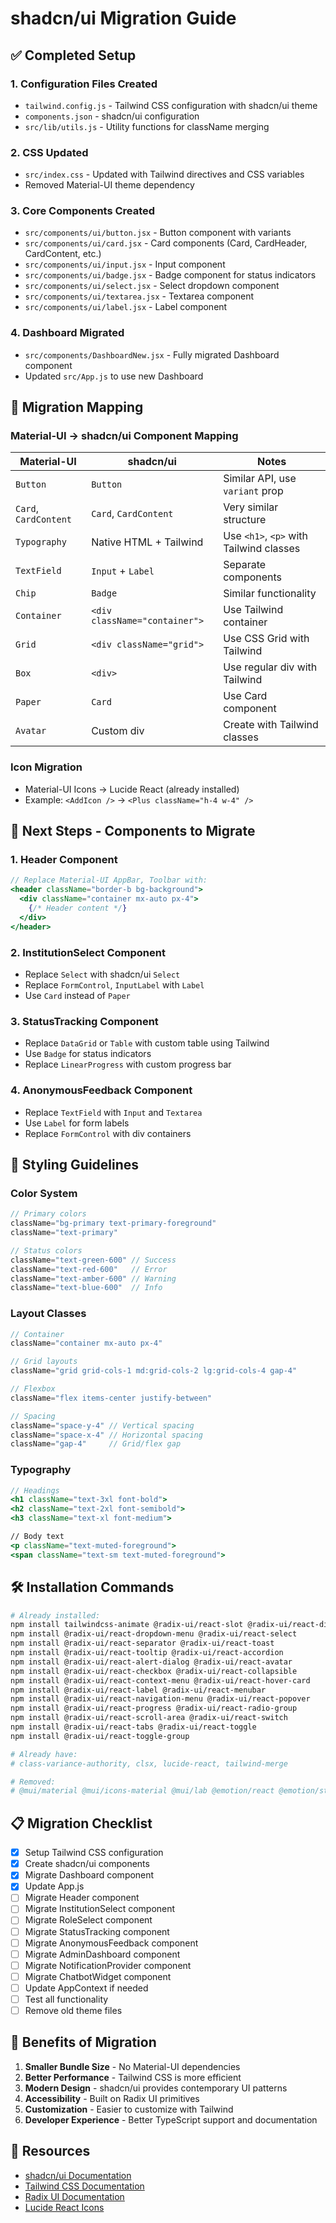 # shadcn/ui Migration Guide

## ✅ Completed Setup

### 1. Configuration Files Created
- `tailwind.config.js` - Tailwind CSS configuration with shadcn/ui theme
- `components.json` - shadcn/ui configuration
- `src/lib/utils.js` - Utility functions for className merging

### 2. CSS Updated
- `src/index.css` - Updated with Tailwind directives and CSS variables
- Removed Material-UI theme dependency

### 3. Core Components Created
- `src/components/ui/button.jsx` - Button component with variants
- `src/components/ui/card.jsx` - Card components (Card, CardHeader, CardContent, etc.)
- `src/components/ui/input.jsx` - Input component
- `src/components/ui/badge.jsx` - Badge component for status indicators
- `src/components/ui/select.jsx` - Select dropdown component
- `src/components/ui/textarea.jsx` - Textarea component
- `src/components/ui/label.jsx` - Label component

### 4. Dashboard Migrated
- `src/components/DashboardNew.jsx` - Fully migrated Dashboard component
- Updated `src/App.js` to use new Dashboard

## 🔄 Migration Mapping

### Material-UI → shadcn/ui Component Mapping

| Material-UI | shadcn/ui | Notes |
|-------------|-----------|-------|
| `Button` | `Button` | Similar API, use `variant` prop |
| `Card`, `CardContent` | `Card`, `CardContent` | Very similar structure |
| `Typography` | Native HTML + Tailwind | Use `<h1>`, `<p>` with Tailwind classes |
| `TextField` | `Input` + `Label` | Separate components |
| `Chip` | `Badge` | Similar functionality |
| `Container` | `<div className="container">` | Use Tailwind container |
| `Grid` | `<div className="grid">` | Use CSS Grid with Tailwind |
| `Box` | `<div>` | Use regular div with Tailwind |
| `Paper` | `Card` | Use Card component |
| `Avatar` | Custom div | Create with Tailwind classes |

### Icon Migration
- Material-UI Icons → Lucide React (already installed)
- Example: `<AddIcon />` → `<Plus className="h-4 w-4" />`

## 📝 Next Steps - Components to Migrate

### 1. Header Component
```jsx
// Replace Material-UI AppBar, Toolbar with:
<header className="border-b bg-background">
  <div className="container mx-auto px-4">
    {/* Header content */}
  </div>
</header>
```

### 2. InstitutionSelect Component
- Replace `Select` with shadcn/ui `Select`
- Replace `FormControl`, `InputLabel` with `Label`
- Use `Card` instead of `Paper`

### 3. StatusTracking Component
- Replace `DataGrid` or `Table` with custom table using Tailwind
- Use `Badge` for status indicators
- Replace `LinearProgress` with custom progress bar

### 4. AnonymousFeedback Component
- Replace `TextField` with `Input` and `Textarea`
- Use `Label` for form labels
- Replace `FormControl` with div containers

## 🎨 Styling Guidelines

### Color System
```jsx
// Primary colors
className="bg-primary text-primary-foreground"
className="text-primary"

// Status colors
className="text-green-600" // Success
className="text-red-600"   // Error
className="text-amber-600" // Warning
className="text-blue-600"  // Info
```

### Layout Classes
```jsx
// Container
className="container mx-auto px-4"

// Grid layouts
className="grid grid-cols-1 md:grid-cols-2 lg:grid-cols-4 gap-4"

// Flexbox
className="flex items-center justify-between"

// Spacing
className="space-y-4" // Vertical spacing
className="space-x-4" // Horizontal spacing
className="gap-4"     // Grid/flex gap
```

### Typography
```jsx
// Headings
<h1 className="text-3xl font-bold">
<h2 className="text-2xl font-semibold">
<h3 className="text-xl font-medium">

// Body text
<p className="text-muted-foreground">
<span className="text-sm text-muted-foreground">
```

## 🛠️ Installation Commands

```bash
# Already installed:
npm install tailwindcss-animate @radix-ui/react-slot @radix-ui/react-dialog
npm install @radix-ui/react-dropdown-menu @radix-ui/react-select
npm install @radix-ui/react-separator @radix-ui/react-toast
npm install @radix-ui/react-tooltip @radix-ui/react-accordion
npm install @radix-ui/react-alert-dialog @radix-ui/react-avatar
npm install @radix-ui/react-checkbox @radix-ui/react-collapsible
npm install @radix-ui/react-context-menu @radix-ui/react-hover-card
npm install @radix-ui/react-label @radix-ui/react-menubar
npm install @radix-ui/react-navigation-menu @radix-ui/react-popover
npm install @radix-ui/react-progress @radix-ui/react-radio-group
npm install @radix-ui/react-scroll-area @radix-ui/react-switch
npm install @radix-ui/react-tabs @radix-ui/react-toggle
npm install @radix-ui/react-toggle-group

# Already have:
# class-variance-authority, clsx, lucide-react, tailwind-merge

# Removed:
# @mui/material @mui/icons-material @mui/lab @emotion/react @emotion/styled
```

## 📋 Migration Checklist

- [x] Setup Tailwind CSS configuration
- [x] Create shadcn/ui components
- [x] Migrate Dashboard component
- [x] Update App.js
- [ ] Migrate Header component
- [ ] Migrate InstitutionSelect component
- [ ] Migrate RoleSelect component
- [ ] Migrate StatusTracking component
- [ ] Migrate AnonymousFeedback component
- [ ] Migrate AdminDashboard component
- [ ] Migrate NotificationProvider component
- [ ] Migrate ChatbotWidget component
- [ ] Update AppContext if needed
- [ ] Test all functionality
- [ ] Remove old theme files

## 🎯 Benefits of Migration

1. **Smaller Bundle Size** - No Material-UI dependencies
2. **Better Performance** - Tailwind CSS is more efficient
3. **Modern Design** - shadcn/ui provides contemporary UI patterns
4. **Accessibility** - Built on Radix UI primitives
5. **Customization** - Easier to customize with Tailwind
6. **Developer Experience** - Better TypeScript support and documentation

## 🔗 Resources

- [shadcn/ui Documentation](https://ui.shadcn.com/)
- [Tailwind CSS Documentation](https://tailwindcss.com/docs)
- [Radix UI Documentation](https://www.radix-ui.com/)
- [Lucide React Icons](https://lucide.dev/)